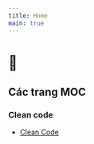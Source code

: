 ```yaml
---
title: Home
main: true
---
```


# 🏡

## Các trang MOC

### Clean code
- [Clean Code](../garden/00clean-code)
